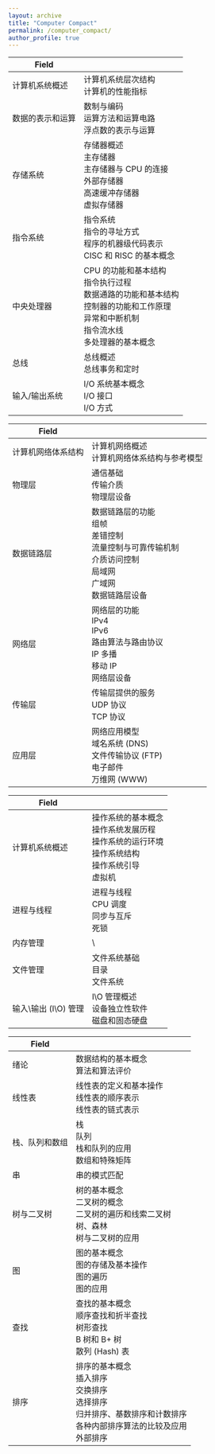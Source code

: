 ```yaml
---
layout: archive
title: "Computer Compact"
permalink: /computer_compact/
author_profile: true
---
```


| Field            |                                                              |
| ---------------- | ------------------------------------------------------------ |
| 计算机系统概述   | 计算机系统层次结构<br />计算机的性能指标                     |
| 数据的表示和运算 | 数制与编码<br />运算方法和运算电路<br />浮点数的表示与运算   |
| 存储系统         | 存储器概述<br />主存储器<br />主存储器与 CPU 的连接<br />外部存储器<br />高速缓冲存储器<br />虚拟存储器 |
| 指令系统         | 指令系统<br />指令的寻址方式<br />程序的机器级代码表示<br />CISC 和 RISC 的基本概念 |
| 中央处理器       | CPU 的功能和基本结构<br />指令执行过程<br />数据通路的功能和基本结构<br />控制器的功能和工作原理<br />异常和中断机制<br />指令流水线<br />多处理器的基本概念 |
| 总线             | 总线概述<br />总线事务和定时                                 |
| 输入/输出系统    | I/O 系统基本概念<br />I/O 接口<br />I/O 方式                 |

| Field              |                                                              |
| ------------------ | ------------------------------------------------------------ |
| 计算机网络体系结构 | 计算机网络概述<br />计算机网络体系结构与参考模型             |
| 物理层             | 通信基础<br />传输介质<br />物理层设备                       |
| 数据链路层         | 数据链路层的功能<br />组帧<br />差错控制<br />流量控制与可靠传输机制<br />介质访问控制<br />局域网<br />广域网<br />数据链路层设备 |
| 网络层             | 网络层的功能<br />IPv4<br />IPv6<br />路由算法与路由协议<br />IP 多播<br />移动 IP<br />网络层设备 |
| 传输层             | 传输层提供的服务<br />UDP 协议<br />TCP 协议                 |
| 应用层             | 网络应用模型<br />域名系统 (DNS)<br />文件传输协议 (FTP)<br />电子邮件<br />万维网 (WWW) |

| Field                |                                                              |
| -------------------- | ------------------------------------------------------------ |
| 计算机系统概述       | 操作系统的基本概念<br />操作系统发展历程<br />操作系统的运行环境<br />操作系统结构<br />操作系统引导<br />虚拟机 |
| 进程与线程           | 进程与线程<br />CPU 调度<br />同步与互斥<br />死锁           |
| 内存管理             | \                                                            |
| 文件管理             | 文件系统基础<br />目录<br />文件系统                         |
| 输入\输出 (I\O) 管理 | I\O 管理概述<br />设备独立性软件<br />磁盘和固态硬盘         |

| Field          |                                                              |
| -------------- | ------------------------------------------------------------ |
| 绪论           | 数据结构的基本概念<br />算法和算法评价                       |
| 线性表         | 线性表的定义和基本操作<br />线性表的顺序表示<br />线性表的链式表示 |
| 栈、队列和数组 | 栈<br />队列<br />栈和队列的应用<br />数组和特殊矩阵         |
| 串             | 串的模式匹配                                                 |
| 树与二叉树     | 树的基本概念<br />二叉树的概念<br />二叉树的遍历和线索二叉树<br />树、森林<br />树与二叉树的应用 |
| 图             | 图的基本概念<br />图的存储及基本操作<br />图的遍历<br />图的应用 |
| 查找           | 查找的基本概念<br />顺序查找和折半查找<br />树形查找<br />B 树和 B+ 树<br />散列 (Hash) 表 |
| 排序           | 排序的基本概念<br />插入排序<br />交换排序<br />选择排序<br />归并排序、基数排序和计数排序<br />各种内部排序算法的比较及应用<br />外部排序 |
